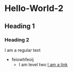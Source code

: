# Hello-World-2
## Heading 1
### Heading 2
I am a regular text

- feiowhfeoij 
    - I am level two 
[I am a link](https://google.com)